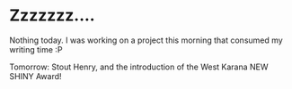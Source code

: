 # Zzzzzzz....

Nothing today. I was working on a project this morning that consumed my writing time :P

Tomorrow: Stout Henry, and the introduction of the West Karana NEW SHINY Award!

